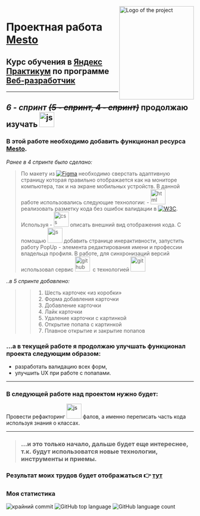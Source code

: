 <img src="https://i.ibb.co/VV7dm7M/mesto.jpg" alt="Logo of the project" align="right" width="200" height="250">

# Проектная работа [**Mesto**](https://kozyrevalexey.github.io/mesto/)
## Курс обучения в [**Яндекс Практикум**](https://practicum.yandex.ru/) по программе [**Веб-разработчик**](https://practicum.yandex.ru/web/)
---
## *6 - спринт* ~~*(5 - спринт, 4 - спринт)*~~ продолжаю изучать <img src="https://cdn.jsdelivr.net/gh/devicons/devicon/icons/javascript/javascript-original.svg" title="js" width="40" height="40"/>
### В этой работе необходимо добавить функционал ресурса [**Mesto**](https://kozyrevalexey.github.io/mesto/).
 *Ранее в 4 спринте было сделано:*
> По макету из [![Figma](https://img.shields.io/badge/-figma-blue?style=flat&logo=Figma&logoColor=white)](https://www.figma.com/file/2cn9N9jSkmxD84oJik7xL7/>JavaScript.-Sprint-4?node-id=0%3A1&t=VbwKV1sbQhzBOJzM-0) необходимо сверстать адаптивную страницу которая правильно отображается как на мониторе компьютера, так и на экране мобильных устройств. В данной работе использовались следующие технологии: - <img src="https://cdn.jsdelivr.net/gh/devicons/devicon/icons/html5/html5-original.svg" title="html" width="40" height="40"/> реализовать разметку кода без ошибок валидации в [![W3C](https://img.shields.io/badge/-w3c-blue?style=flat&logo=W3C&logoColor=white)](https://validator.w3.org/#validate_by_input). Используя - <img src="https://cdn.jsdelivr.net/gh/devicons/devicon/icons/css3/css3-original.svg" title="css" width="40" height="40"/> описать внешний вид отображения кода.  С помощью <img src="https://cdn.jsdelivr.net/gh/devicons/devicon/icons/javascript/javascript-original.svg" title="js" width="40" height="40"/> добавить странице инерактивности, запустить работу PopUp - элемента редактирования имени и профессии владельца профиля. В работе, для синхронизаций версий использовал сервис <img src="https://cdns.iconmonstr.com/wp-content/releases/preview/2012/240/iconmonstr-github-1.png" title="github" width="40" height="40"/>&nbsp; с технологией <img src="https://cdn.jsdelivr.net/gh/devicons/devicon/icons/git/git-plain.svg" title="git" width="40" height="40"/>&nbsp;

*..в 5 спринте добавлено:*
>>1. Шесть карточек «из коробки»
>>2. Форма добавления карточки
>>3. Добавление карточки
>>4. Лайк карточки
>>5. Удаление карточки с картинкой
>>6. Открытие попапа с картинкой
>>7. Плавное открытие и закрытие попапов

### ...а в текущей работе я продолжаю улучшать функционал проекта следующим образом:
- разработать валидацию всех форм,
- улучшить UX при работе с попапами.

---
### В следующей работе над проектом нужно будет:
Провести рефакторинг <img src="https://cdn.jsdelivr.net/gh/devicons/devicon/icons/javascript/javascript-original.svg" title="js" width="40" height="40"/> фалов, а именно переписать часть кода используя знания о классах.

---
> ### ...и это только начало, дальше будет еще интереснее, т.к. будут использоватся новые технологии, инструменты и приемы.
 ### Результат моих трудов будет отображаться :point_right: [**тут**](https://kozyrevalexey.github.io/mesto/)

### Моя статистика

![крайний commit](https://img.shields.io/github/last-commit/KozyrevAlexey/mesto?color=blue)
![GitHub top language](https://img.shields.io/github/languages/top/KozyrevAlexey/mesto)
![GitHub language count](https://img.shields.io/github/languages/count/KozyrevAlexey/mesto)

